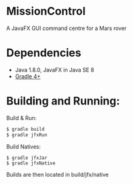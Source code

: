 # MissionControl
A JavaFX GUI command centre for a Mars rover

# Dependencies
- Java 1.8.0, JavaFX in Java SE 8
- [Gradle 4+](https://gradle.org/) 

# Building and Running:

Build & Run:
```bash
$ gradle build
$ gradle jfxRun
```

Build Natives:
```bas
$ gradle jfxJar
$ gradle jfxNative
```

Builds are then located in build/jfx/native